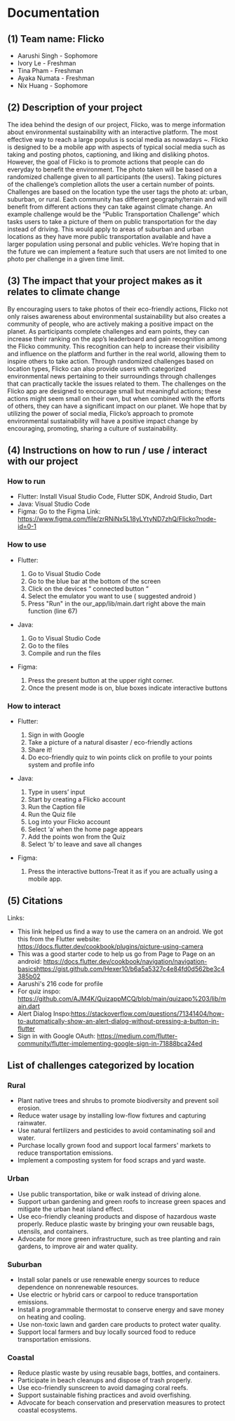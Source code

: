 # Documentation

## (1) Team name: Flicko

- Aarushi Singh - Sophomore
- Ivory Le - Freshman
- Tina Pham - Freshman
- Ayaka Numata - Freshman
- Nix Huang - Sophomore

## (2) Description of your project

The idea behind the design of our project, Flicko, was to merge information about environmental sustainability with an interactive platform. The most effective way to reach a large populus is social media as nowadays ~. Flicko is designed to be a mobile app with aspects of typical social media such as taking and posting photos, captioning, and liking and disliking photos. However, the goal of Flicko is to promote actions that people can do everyday to benefit the environment. The photo taken will be based on a randomized challenge given to all participants (the users). Taking pictures of the challenge’s completion allots the user a certain number of points. Challenges are based on the location type the user tags the photo at: urban, suburban, or rural. Each community has different geography/terrain and will benefit from different actions they can take against climate change. An example challenge would be the “Public Transportation Challenge” which tasks users to take a picture of them on public transportation for the day instead of driving. This would apply to areas of suburban and urban locations as they have more public transportation available and have a larger population using personal and public vehicles. We’re hoping that in the future we can implement a feature such that users are not limited to one photo per challenge in a given time limit.

## (3) The impact that your project makes as it relates to climate change

By encouraging users to take photos of their eco-friendly actions, Flicko not only raises awareness about environmental sustainability but also creates a community of people,  who are actively making a positive impact on the planet. As participants complete challenges and earn points, they can increase their ranking on the app’s leaderboard and gain recognition among the Flicko community. This recognition can help to increase their visibility and influence on the platform and further in the real world, allowing them to inspire others to take action. Through randomized challenges based on location types, Flicko can also provide users with categorized environmental news pertaining to their surroundings through challenges that can practically tackle the issues related to them. The challenges on the Flicko app are designed to encourage small but meaningful actions; these actions might seem small on their own, but when combined with the efforts of others, they can have a significant impact on our planet. We hope that by utilizing the power of social media, Flicko’s approach to promote environmental sustainability will have a positive impact change by encouraging, promoting, sharing a culture of sustainability.

## (4) Instructions on how to run / use / interact with our project

### How to run

- Flutter: Install Visual Studio Code, Flutter SDK, Android Studio, Dart
- Java: Visual Studio Code
- Figma: Go to the Figma Link: https://www.figma.com/file/zrRNiNx5L18yLYtyND7zhQ/Flicko?node-id=0-1 

### How to use

- Flutter:
    1. Go to Visual Studio Code
    2. Go to the blue bar at the bottom of the screen
    3. Click on the devices “ connected button “
    4. Select the emulator you want to use ( suggested android )
    5. Press "Run" in the our_app/lib/main.dart right above the main function (line 67)

- Java:
    1. Go to Visual Studio Code
    2. Go to the files
    3. Compile and run the files

- Figma: 
    1. Press the present button at the upper right corner.
    2. Once the present mode is on, blue boxes indicate interactive buttons

### How to interact

- Flutter:
    1. Sign in with Google
    2. Take a picture of a natural disaster / eco-friendly actions
    3. Share it!
    4. Do eco-friendly quiz to win points click on profile to your points system and profile info

- Java:
    1. Type in users’ input
    2. Start by creating a Flicko account
    3. Run the Caption file
    4. Run the Quiz file 
    5. Log into your Flicko account
    6. Select ‘a’ when the home page appears
    7. Add the points won from the Quiz
    8. Select ‘b’ to leave and save all changes

- Figma: 
    1. Press the interactive buttons-Treat it as if you are actually using a mobile app.

## (5) Citations

Links:

- This link helped us find a way to use the camera on an android. We got this from the Flutter website: <https://docs.flutter.dev/cookbook/plugins/picture-using-camera>
- This was a good starter code to help us go from Page to Page on an android: <https://docs.flutter.dev/cookbook/navigation/navigation-basicshttps://gist.github.com/Hexer10/b6a5a5327c4e84fd0d562be3c4385b02>  
- Aarushi's 216 code for profile  
- For quiz inspo: <https://github.com/AJM4K/QuizappMCQ/blob/main/quizapp%203/lib/main.dart>
- Alert Dialog Inspo:<https://stackoverflow.com/questions/71341404/how-to-automatically-show-an-alert-dialog-without-pressing-a-button-in-flutter>
- Sign in with Google OAuth:
https://medium.com/flutter-community/flutter-implementing-google-sign-in-71888bca24ed


## List of challenges categorized by location

### Rural

- Plant native trees and shrubs to promote biodiversity and prevent soil erosion.
- Reduce water usage by installing low-flow fixtures and capturing rainwater.
- Use natural fertilizers and pesticides to avoid contaminating soil and water.
- Purchase locally grown food and support local farmers' markets to reduce transportation emissions.
- Implement a composting system for food scraps and yard waste.

### Urban

- Use public transportation, bike or walk instead of driving alone.
- Support urban gardening and green roofs to increase green spaces and mitigate the urban heat island effect.
- Use eco-friendly cleaning products and dispose of hazardous waste properly.
Reduce plastic waste by bringing your own reusable bags, utensils, and containers.
- Advocate for more green infrastructure, such as tree planting and rain gardens, to improve air and water quality.

### Suburban

- Install solar panels or use renewable energy sources to reduce dependence on nonrenewable resources.
- Use electric or hybrid cars or carpool to reduce transportation emissions.
- Install a programmable thermostat to conserve energy and save money on heating and cooling.
- Use non-toxic lawn and garden care products to protect water quality.
- Support local farmers and buy locally sourced food to reduce transportation emissions.

### Coastal

- Reduce plastic waste by using reusable bags, bottles, and containers.
- Participate in beach cleanups and dispose of trash properly.
- Use eco-friendly sunscreen to avoid damaging coral reefs.
- Support sustainable fishing practices and avoid overfishing.
- Advocate for beach conservation and preservation measures to protect coastal ecosystems.

